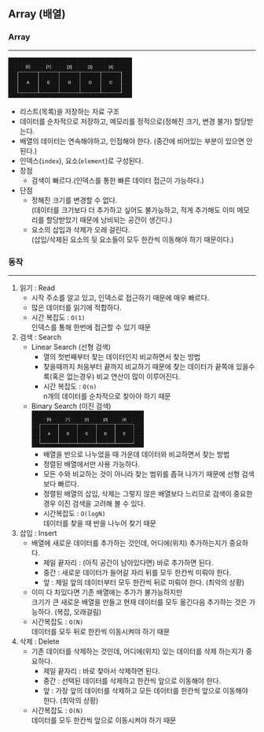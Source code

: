 ## Array (배열)

### Array

---

<img src="array_img/img.png" width="50%" alt=""/>

- 리스트(목록)을 저장하는 자료 구조
- 데이터를 순차적으로 저장하고, 메모리를 정적으로(정해진 크기, 변경 불가) 할당받는다.
- 배열의 데이터는 연속해야하고, 인접해야 한다. (중간에 비어있는 부분이 있으면 안된다.)
- 인덱스(`index`), 요소(`element`)로 구성된다.
- 장점
    - 검색이 빠르다.(인덱스를 통한 빠른 데이터 접근이 가능하다.)
- 단점
    - 정해진 크기를 변경할 수 없다.   
      (데이터를 크기보다 더 추가하고 싶어도 불가능하고, 적게 추가해도 이미 메모리를 할당받았기 때문에 낭비되는 공간이 생긴다.)
    - 요소의 삽입과 삭제가 오래 걸린다.   
      (삽입/삭제된 요소의 뒷 요소들이 모두 한칸씩 이동해야 하기 때문이다.)



### 동작

---
1. 읽기 : Read
   - 시작 주소를 알고 있고, 인덱스로 접근하기 때문에 매우 빠르다.
   - 많은 데이터를 읽기에 적합하다.
   - 시간 복잡도 : `O(1)`   
     인덱스를 통해 한번에 접근할 수 있기 때문
2. 검색 : Search
   - Linear Search (선형 검색)
       - 열의 첫번째부터 찾는 데이터인지 비교하면서 찾는 방법
       - 찾을때까지 처음부터 끝까지 비교하기 때문에 찾는 데이터가 끝쪽애 있을수록(혹은 없는경우) 비교 연산이 많이 이루어진다.
       - 시간 복잡도 : `O(n)`   
         n개의 데이터를 순차적으로 찾아야 하기 때문
   - Binary Search (이진 검색)   
     <img src="array_img/img_1.png" width="50%" alt=""/>
       - 배열을 반으로 나누었을 때 가운데 데이터와 비교하면서 찾는 방법
       - 정렬된 배열에서만 사용 가능하다.
       - 모든 수와 비교하는 것이 아니라 찾는 범위를 좁혀 나가기 때문에 선형 검색보다 빠르다.
       - 정렬된 배열의 삽입, 삭제는 그렇지 않은 배열보다 느리므로 검색이 중요한 경우 이진 검색을 고려해 볼 수 있다.
       - 시간복잡도 : `O(logN)`   
         데이터를 찾을 때 반을 나누어 찾기 때문
3. 삽입 : Insert
   - 배열에 새로운 데이터를 추가하는 것인데, 어디에(위치) 추가하는지가 중요하다.
       - 제일 끝자리 : (아직 공간이 남아있다면) 바로 추가하면 된다. 
       - 중간 : 새로운 데이터가 들어갈 자리 뒤를 모두 한칸씩 미뤄야 한다.
       - 앞 : 제일 앞의 데이터부터 모두 한칸씩 뒤로 미뤄야 한다. (최악의 상황)
   - 이미 다 차있다면 기존 배열에는 추가가 불가능하지만   
     크기가 큰 새로운 배열을 만들고 현재 데이터를 모두 옮긴다음 추가하는 것은 가능하다. (복잡, 오래걸림)
   - 시간복잡도 : `O(N)`   
     데이터를 모두 뒤로 한칸씩 이동시켜야 하기 때문
4. 삭제 : Delete
   - 기존 데이터를 삭제하는 것인데, 어디에(위치) 있는 데이터를 삭제 하는지가 중요하다.
       - 제일 끝자리 : 바로 찾아서 삭제하면 된다.
       - 중간 : 선택된 데이터를 삭제하고 한칸씩 앞으로 이동해야 한다.
       - 앞 : 가장 앞의 데이터를 삭제하고 모든 데이터를 한칸씩 앞으로 이동해야 한다. (최악의 상황)
   - 시간복잡도 : `O(N)`   
     데이터를 모두 한칸씩 앞으로 이동시켜야 하기 때문